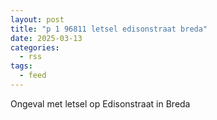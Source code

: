 ```yaml
---
layout: post
title: "p 1 96811 letsel edisonstraat breda"
date: 2025-03-13
categories: 
  - rss
tags: 
  - feed
---
```


Ongeval met letsel op Edisonstraat in Breda
